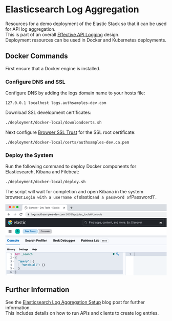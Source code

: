 # Elasticsearch Log Aggregation

Resources for a demo deployment of the Elastic Stack so that it can be used for API log aggregation.\
This is part of an overall [Effective API Logging](https://authguidance.com/effective-api-logging/) design.\
Deployment resources can be used in Docker and Kubernetes deployments.

## Docker Commands

First ensure that a Docker engine is installed.

### Configure DNS and SSL

Configure DNS by adding the logs domain name to your hosts file:

```text
127.0.0.1 localhost logs.authsamples-dev.com
```

Download SSL development certificates:

```bash
./deployment/docker-local/downloadcerts.sh
```

Next configure [Browser SSL Trust](https://authguidance.com/2017/11/11/developer-ssl-setup#browser) for the SSL root certificate:

```text
./deployment/docker-local/certs/authsamples-dev.ca.pem
```

### Deploy the System

Run the following command to deploy Docker components for Elasticsearch, Kibana and Filebeat:

```bash
./deployment/docker-local/deploy.sh
```

The script will wait for completion and open Kibana in the system browser.`
Login with a username of `elastic` and a password of `Password1`.

![kibana application](images/kibana.png)

## Further Information

See the [Elasticsearch Log Aggregation Setup](https://authguidance.com/log-aggregation-setup/) blog post for further information.\
This includes details on how to run APIs and clients to create log entries.
